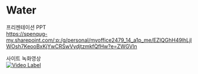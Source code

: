 # Water


프리젠테이션 PPT
<br>
https://spenqug-my.sharepoint.com/:p:/g/personal/myoffice2479_14_a1p_me/EZlQGhH49lhLjlWOsh7KeooBxKjYwCRSwVydjtzmkfQfHw?e=ZWGVln


사이트 녹화영상<br>
[![Video Label](http://img.youtube.com/vi/TzNDmdsbzGM/0.jpg)](https://youtu.be/TzNDmdsbzGM?t=2s)
